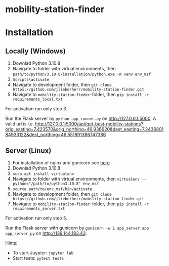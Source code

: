 # mobility-station-finder

# Installation

## Locally (Windows)
1. Downlad Python 3.10.8
2. Navigate to folder with virtual environments, then ```path/to/python/3.10.8/installation/python.exe -m venv env_msf```
3. ```Scripts\activate```
3. Navigate to development folder, then ```git clone https://github.com/jlieberherr/mobility-station-finder.git```
4. Navigate to ```mobility-station-finder```-folder, then ```pip install -r requirements_local.txt```

For activation run only step 3.

Run the Flask server by ```python app_runner.py``` on http://127.0.0.1:5000.
A valid url is i.e. http://127.0.0.1:5000/api/get-best-mobility-stations?orig_easting=7.423570&orig_northing=46.936620&dest_easting=7.343680184933122&dest_northing=46.551891386747386

## Server (Linux)
1. For installation of nginx and gunicorn see [here](https://www.linode.com/docs/guides/flask-and-gunicorn-on-ubuntu/#prepare-the-production-environment)
2. Downlad Python 3.10.8
3. ```sudo apt install virtualenv```
4. Navigate to folder with virtual environments, then ```virtualenv --python="/path/to/python3.10.8" env_msf```
5. ```source path/to/env_msf/bin/activate```
6. Navigate to development folder, then ```git clone https://github.com/jlieberherr/mobility-station-finder.git```
7. Navigate to ```mobility-station-finder```-folder, then ```pip install -r requirements_server.txt```

For activation run only step 5.

Run the Flask server with gunicorn by ```gunicorn -w 1 app_server:app app_server.py``` on http://139.144.183.43.


Hints:
- To start Juypter: ```jupyter lab```
- Start tests: ```pytest tests```
